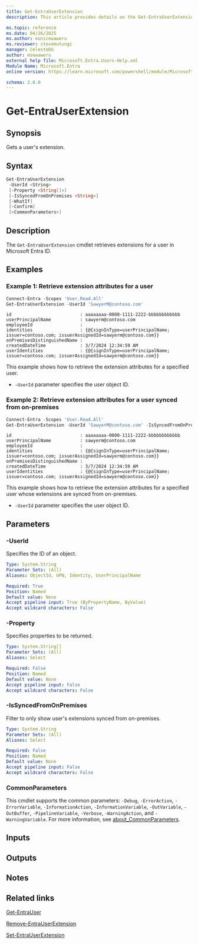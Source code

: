 ```yaml
---
title: Get-EntraUserExtension
description: This article provides details on the Get-EntraUserExtension command.

ms.topic: reference
ms.date: 04/26/2025
ms.author: eunicewaweru
ms.reviewer: stevemutungi
manager: CelesteDG
author: msewaweru
external help file: Microsoft.Entra.Users-Help.xml
Module Name: Microsoft.Entra
online version: https://learn.microsoft.com/powershell/module/Microsoft.Entra/Get-EntraUserExtension

schema: 2.0.0
---
```


# Get-EntraUserExtension

## Synopsis

Gets a user's extension.

## Syntax

```powershell
Get-EntraUserExtension
 -UserId <String>
 [-Property <String[]>]
 [-IsSyncedFromOnPremises <String>]
 [-WhatIf]
 [-Confirm]
 [<CommonParameters>]
```

## Description

The `Get-EntraUserExtension` cmdlet retrieves extensions for a user in Microsoft Entra ID.

## Examples

### Example 1: Retrieve extension attributes for a user

```powershell
Connect-Entra -Scopes 'User.Read.All'
Get-EntraUserExtension -UserId 'SawyerM@contoso.com'
```

```Output
id                          : aaaaaaaa-0000-1111-2222-bbbbbbbbbbbb
userPrincipalName           : sawyerm@contoso.com
employeeId                  :
identities                  : {@{signInType=userPrincipalName; issuer=contoso.com; issuerAssignedId=sawyerm@contoso.com}}
onPremisesDistinguishedName :
createdDateTime             : 3/7/2024 12:34:59 AM
userIdentities              : {@{signInType=userPrincipalName; issuer=contoso.com; issuerAssignedId=sawyerm@contoso.com}}
```

This example shows how to retrieve the extension attributes for a specified user.

- `-UserId` parameter specifies the user object ID.

### Example 2: Retrieve extension attributes for a user synced from on-premises

```powershell
Connect-Entra -Scopes 'User.Read.All'
Get-EntraUserExtension -UserId 'SawyerM@contoso.com' -IsSyncedFromOnPremises $true
```

```Output
id                          : aaaaaaaa-0000-1111-2222-bbbbbbbbbbbb
userPrincipalName           : sawyerm@contoso.com
employeeId                  :
identities                  : {@{signInType=userPrincipalName; issuer=contoso.com; issuerAssignedId=sawyerm@contoso.com}}
onPremisesDistinguishedName :
createdDateTime             : 3/7/2024 12:34:59 AM
userIdentities              : {@{signInType=userPrincipalName; issuer=contoso.com; issuerAssignedId=sawyerm@contoso.com}}
```

This example shows how to retrieve the extension attributes for a specified user whose extensions are synced from on-premises.

- `-UserId` parameter specifies the user object ID.

## Parameters

### -UserId

Specifies the ID of an object.

```yaml
Type: System.String
Parameter Sets: (All)
Aliases: ObjectId, UPN, Identity, UserPrincipalName

Required: True
Position: Named
Default value: None
Accept pipeline input: True (ByPropertyName, ByValue)
Accept wildcard characters: False
```

### -Property

Specifies properties to be returned.

```yaml
Type: System.String[]
Parameter Sets: (All)
Aliases: Select

Required: False
Position: Named
Default value: None
Accept pipeline input: False
Accept wildcard characters: False
```

### -IsSyncedFromOnPremises

Filter to only show user's extensions synced from on-premises.

```yaml
Type: System.String
Parameter Sets: (All)
Aliases: Select

Required: False
Position: Named
Default value: None
Accept pipeline input: False
Accept wildcard characters: False
```

### CommonParameters

This cmdlet supports the common parameters: `-Debug`, `-ErrorAction`, `-ErrorVariable`, `-InformationAction`, `-InformationVariable`, `-OutVariable`, `-OutBuffer`, `-PipelineVariable`, `-Verbose`, `-WarningAction`, and `-WarningVariable`. For more information, see [about_CommonParameters](https://go.microsoft.com/fwlink/?LinkID=113216).

## Inputs

## Outputs

## Notes

## Related links

[Get-EntraUser](Get-EntraUser.md)

[Remove-EntraUserExtension](Remove-EntraUserExtension.md)

[Set-EntraUserExtension](Set-EntraUserExtension.md)

